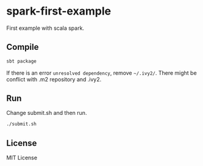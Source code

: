 # spark-first-example

First example with scala spark.

## Compile
```bash
sbt package
```

If there is an error `unresolved dependency`, remove `~/.ivy2/`. There might be conflict with .m2 repository and .ivy2.

## Run
Change submit.sh and then run.

```bash
./submit.sh
```

## License

MIT License
